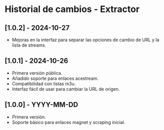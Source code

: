 # Historial de cambios - Extractor

## [1.0.2] - 2024-10-27
- Mejoras en la interfaz para separar las opciones de cambio de URL y la lista de streams.

## [1.0.1] - 2024-10-26
- Primera versión pública.
- Añadido soporte para enlaces acestream.
- Compatibilidad con listas m3u.
- Interfaz fácil de usar para cambiar la URL de origen.

## [1.0.0] - YYYY-MM-DD
- Primera versión.
- Soporte básico para enlaces magnet y scraping inicial.
